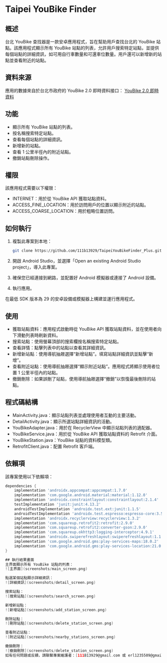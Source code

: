 # Taipei YouBike Finder

## 概述
台北 YouBike 查找器是一款安卓應用程式，旨在幫助用戶查找台北的 YouBike 站點。該應用程式顯示所有 YouBike 站點的列表，允許用戶搜索特定站點，並提供每個站點的詳細資訊，如可用自行車數量和可還車位數量。用戶還可以新增新的站點並查看附近的站點。

## 資料來源
應用的數據來自於台北市政府的 YouBike 2.0 即時資料接口：
[YouBike 2.0 即時資料](https://tcgbusfs.blob.core.windows.net/dotapp/youbike/v2/youbike_immediate.json)

## 功能
- 顯示所有 YouBike 站點的列表。
- 按名稱搜索特定站點。
- 查看每個站點的詳細資訊。
- 新增新的站點。
- 查看 1 公里半徑內的附近站點。
- 撤銷站點刪除操作。

## 權限
該應用程式需要以下權限：
- INTERNET：用於從 YouBike API 獲取站點資料。
- ACCESS_FINE_LOCATION：用於訪問用戶的位置以顯示附近的站點。
- ACCESS_COARSE_LOCATION：用於粗略位置訪問。

## 如何執行
1. 複製此專案到本地：

    ```sh
    git clone https://github.com/111b13929/TaipeiYouBikeFinder_Plus.git
    ```

2. 開啟 Android Studio，並選擇「Open an existing Android Studio project」，導入此專案。

3. 確保您已經連接到網路，並配置好 Android 模擬器或連接了 Android 設備。

4. 執行應用。

在最低 SDK 版本為 29 的安卓設備或模擬器上構建並運行應用程式。

## 使用
- 獲取站點資料：應用程式啟動時從 YouBike API 獲取站點資料，並在使用者向下滑動列表時刷新資料。
- 搜索站點：使用螢幕頂部的搜索欄按名稱搜索特定站點。
- 查看詳情：點擊列表中的站點以查看其詳細資訊。
- 新增新站點：使用導航抽屜選擇“新增站點”。填寫站點詳細資訊並點擊“新增”。
- 查看附近站點：使用導航抽屜選擇“顯示附近站點”。應用程式將顯示使用者位置 1 公里半徑內的站點。
- 撤銷刪除：如果誤刪了站點，使用導航抽屜選擇“撤銷”以恢復最後刪除的站點。

## 程式碼結構
- MainActivity.java：顯示站點列表並處理使用者互動的主要活動。
- DetailActivity.java：顯示所選站點詳細資訊的活動。
- YouBikeAdapter.java：用於在 RecyclerView 中顯示站點列表的適配器。
- YouBikeService.java：用於從 YouBike API 獲取站點資料的 Retrofit 介面。
- YouBikeStation.java：YouBike 站點的資料模型類。
- RetrofitClient.java：配置 Retrofit 客戶端。

## 依賴項
該專案使用以下依賴項：

```groovy
dependencies {
    implementation 'androidx.appcompat:appcompat:1.7.0'
    implementation 'com.google.android.material:material:1.12.0'
    implementation 'androidx.constraintlayout:constraintlayout:2.1.4'
    testImplementation 'junit:junit:4.13.2'
    androidTestImplementation 'androidx.test.ext:junit:1.1.5'
    androidTestImplementation 'androidx.test.espresso:espresso-core:3.5.1'
    implementation 'androidx.recyclerview:recyclerview:1.3.2'
    implementation 'com.squareup.retrofit2:retrofit:2.9.0'
    implementation 'com.squareup.retrofit2:converter-gson:2.9.0'
    implementation 'com.squareup.okhttp3:logging-interceptor:4.9.1'
    implementation 'androidx.swiperefreshlayout:swiperefreshlayout:1.1.0'
    implementation 'com.google.android.gms:play-services-maps:18.0.2'
    implementation 'com.google.android.gms:play-services-location:21.0.1'
}

## 執行結果畫面
主界面顯示所有 YouBike 站點的列表：
![主界面](screenshots/main_screen.png)

點選某個站點顯示詳細資訊：
![詳細資訊](screenshots/detail_screen.png)

搜索站點：
![搜索站點](screenshots/search_screen.png)

新增新站點：
![新增站點](screenshots/add_station_screen.png)

刪除站點：
![刪除站點](screenshots/delete_station_screen.png)

查看附近站點：
![附近站點](screenshots/nearby_stations_screen.png)

撤銷刪除：
![撤銷刪除](screenshots/delete_station_screen.png)
如有任何問題或反饋，請聯繫專案維護者：[111B13929@gmail.com 或 erl1235509@gmail.com]。
